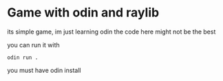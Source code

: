 # Game with odin and raylib


its simple game, im just learning odin
the code here might not be the best 


you can run it with


    odin run .

you must have odin install